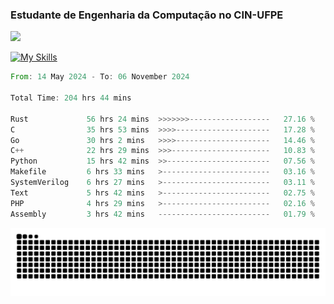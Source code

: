 
### Estudante de Engenharia da Computação no CIN-UFPE
<div>
      <!--<img width=400 src="https://github-readme-stats.vercel.app/api?username=Zed201&show_icons=true&theme=tokyonight" /-->
      <img width=400 src='https://leetcode.card.workers.dev/Zed201?theme=nord&font=baloo&extension=null' />
</div>


[![My Skills](https://skillicons.dev/icons?i=c,cpp,rust,py,java,neovim&theme=dark)](https://skillicons.dev)

<!--START_SECTION:waka-->

```rust
From: 14 May 2024 - To: 06 November 2024

Total Time: 204 hrs 44 mins

Rust             56 hrs 24 mins  >>>>>>>------------------   27.16 %
C                35 hrs 53 mins  >>>>---------------------   17.28 %
Go               30 hrs 2 mins   >>>>---------------------   14.46 %
C++              22 hrs 29 mins  >>>----------------------   10.83 %
Python           15 hrs 42 mins  >>-----------------------   07.56 %
Makefile         6 hrs 33 mins   >------------------------   03.16 %
SystemVerilog    6 hrs 27 mins   >------------------------   03.11 %
Text             5 hrs 42 mins   >------------------------   02.75 %
PHP              4 hrs 29 mins   >------------------------   02.16 %
Assembly         3 hrs 42 mins   -------------------------   01.79 %
```

<!--END_SECTION:waka-->

<picture>
  <source media="(prefers-color-scheme: dark)" srcset="https://github.com/Zed201/Zed201/blob/output/github-contribution-grid-snake-dark.svg" />
  <img alt="github-snake" src="https://github.com/Zed201/Zed201/blob/output/github-contribution-grid-snake-dark.svg" />
</picture>
